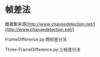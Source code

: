# 帧差法

数据集来源[http://www.changedetection.net/](http://www.changedetection.net/)

FrameDifference.py:两帧差分法

Three-FrameDifference.py:三帧差分法


